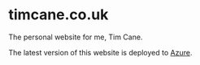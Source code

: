 # timcane.co.uk

The personal website for me, Tim Cane.

The latest version of this website is deployed to [Azure](https://lemon-grass-00fe6b403.azurestaticapps.net).